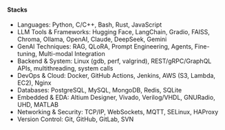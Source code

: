 <!-- <img src="https://user-images.githubusercontent.com/7886233/159105830-45f6da54-4603-4923-a533-9fd90aa35a3e.png" />
-->

#### Stacks

-  Languages: Python, C/C++, Bash, Rust, JavaScript
-  LLM Tools & Frameworks: Hugging Face, LangChain, Gradio, FAISS, Chroma, Ollama, OpenAI, Claude, DeepSeek, Gemini
-  GenAI Techniques: RAG, QLoRA, Prompt Engineering, Agents, Fine-tuning, Multi-modal Integration
-  Backend & System: Linux (gdb, perf, valgrind), REST/gRPC/GraphQL APIs, multithreading, system calls
-  DevOps & Cloud: Docker, GitHub Actions, Jenkins, AWS (S3, Lambda, EC2), Nginx
-  Databases: PostgreSQL, MySQL, MongoDB, Redis, SQLite
-  Embedded & EDA: Altium Designer, Vivado, Verilog/VHDL, GNURadio, UHD, MATLAB
-  Networking & Security: TCP/IP, WebSockets, MQTT, SELinux, HAProxy
-  Version Control: Git, GitHub, GitLab, SVN

<!-- 

  [![Top Langs](https://github-readme-stats.vercel.app/api/top-langs/?username=anselal)](https://github.com/anuraghazra/github-readme-stats)


 
<a href="https://www.javascript.com/" target="_blank"><img src="https://user-images.githubusercontent.com/7886233/162657213-0c44307c-d4df-4220-9d3c-46e00380c451.png" width="60" height="60"/></a>
<a href="https://reactjs.org/" target="_blank"><img src="https://user-images.githubusercontent.com/7886233/162658828-2571ac65-4429-4c02-8c56-72988c50f8c9.png"  width="60" height="60"/></a>
<a href="https://nodejs.dev/learn" target="_blank"><img src="https://user-images.githubusercontent.com/7886233/162661655-a2593f8a-b295-4379-a39c-7ad864f0fd5d.png" height="60"/></a>
<a href="https://expressjs.com/" target="_blank"><img src="https://user-images.githubusercontent.com/7886233/162661362-fd09b820-a471-4a20-826d-82da615a3cd2.png"   width="55" height="55"/></a>
<a href="https://jestjs.io/" target="_blank"><img src="https://user-images.githubusercontent.com/7886233/159105887-865cf05f-b81d-427e-93e6-98946b51d71b.png" height="60"/></a>
<a href="https://www.cypress.io/" target="_blank"><img src="https://user-images.githubusercontent.com/7886233/162652689-50527027-d319-43f4-8934-713c103b6a4d.png" width="60" height="60"/></a>
<a href="https://knexjs.org/" target="_blank"><img src="https://user-images.githubusercontent.com/7886233/159105854-d28004c8-36ea-4ba4-b88e-e40e2d5ea3f3.png" width="60" height="60"/></a>
<a href="https://www.sqlite.org/index.html" target="_blank"><img src="https://user-images.githubusercontent.com/7886233/159105858-1adcba28-57dd-4946-bccf-f0b0ea0aed2c.png"  width="60" height="60"></a>
<a href="https://www.postgresql.org/" target="_blank"><img src="https://user-images.githubusercontent.com/7886233/162654231-c83b81ee-9a52-4386-91ef-8e09e15d9690.png"  width="60" height="60"/></a>
<a href="https://university.mongodb.com/" target="_blank"><img src="https://user-images.githubusercontent.com/7886233/159105868-d5e54363-3aa5-4831-991b-bbba470a7b52.png" height="60"/></a>
<a href="https://happycoding.io/tutorials/p5js/web-dev" target="_blank"><img src="https://user-images.githubusercontent.com/7886233/175383757-561037db-587e-4a13-af1e-2966c585bd76.png" height="60"/></a>
<a href="https://www.gatsbyjs.com/docs" target="_blank"><img src="https://user-images.githubusercontent.com/7886233/159105898-f14f4f87-66e3-4753-8526-ca1980dcc468.png" width="55" height="55"/></a>
<a href="https://graphql.org/learn/" target="_blank"><img src="https://user-images.githubusercontent.com/7886233/159105906-217e0cb4-1190-45ad-985e-ca2af4a9fd9d.png" height="55"/></a>
<a href="https://www.zhihu.com/question/499696887" target="_blank"><img src="https://user-images.githubusercontent.com/7886233/163421125-5c4aaa49-ee67-4a49-b347-52366f82f16a.png" width="60" height="60"/></a>
<a href="https://docs.python.org/3.9/tutorial/index.html" target="_blank"><img src="https://user-images.githubusercontent.com/7886233/162653422-14f1dbea-ef4e-4176-b70f-d560a004aa42.png" width="60" height="60"/></a>
<a href="https://go.dev/doc/tutorial/getting-started" target="_blank"><img src="https://user-images.githubusercontent.com/7886233/164745510-77b197bd-0920-4844-b2af-93db6850351a.png" height="60"/></a>
<a href="https://vino.dev/blog/node-to-rust-day-1-rustup/" target="_blank"><img src="https://user-images.githubusercontent.com/7886233/162636498-33e1329c-70f1-4ba5-a721-c511181cd204.png" height="60"/></a>
<a href="https://solana.com/developers" target="_blank"><img src="https://user-images.githubusercontent.com/7886233/163418021-7e9d5163-7a05-42af-8703-512b175e2491.png" height="60"/></a>
<a href="https://www.tutorialspoint.com/webassembly/index.htm" target="_blank"><img src="https://user-images.githubusercontent.com/7886233/162636813-1e0bc7e2-2e26-4bc3-88bc-f6610794e994.png" height="60"/></a>
<a href="https://www.geeksforgeeks.org/c-plus-plus/" target="_blank"><img src="https://user-images.githubusercontent.com/7886233/163406816-9e208b46-43d5-4f75-aea6-ddf22e995956.jpeg" width="55" height="55"/></a>
<a href="https://www.gnuradio.org" target="_blank"><img src="https://user-images.githubusercontent.com/7886233/162651954-ad60075d-5fb2-4ce4-aec6-1d3c739ebc34.png" width="60" height="60"/></a>
<a href="https://kb.ettus.com/RFNoC_(UHD_3.0)" target="_blank"><img src="https://user-images.githubusercontent.com/7886233/162652344-4e264365-8824-4ab0-9927-49de79bb9030.png" width="60" height="60"/></a>
<a href="https://digilent.com/reference/vivado/getting_started/start" target="_blank"><img src="https://user-images.githubusercontent.com/7886233/163452391-19d5d86e-b348-434c-86c5-a5de9cd6c418.png"  width="55" height="55"/></a>
<a href="https://github.com/rjgeng/Vitis-Tutorials" target="_blank"><img src="https://user-images.githubusercontent.com/7886233/162652951-b3f909b4-a79a-462e-8624-c996abb4edb3.png"  width="50" height="55"/></a>
<a href="https://circuitdigest.com/tutorial/getting-started-with-simulink-in-matlab" target="_blank"><img src="https://user-images.githubusercontent.com/7886233/163455880-359a7ee0-4d41-4dc3-9610-c263030b1237.png" width="55" height="55"/></a>
<a href="https://openairinterface.org/getting-started/" target="_blank"><img src="https://user-images.githubusercontent.com/7886233/163457599-db37635c-85fb-4d8a-81f8-7a71e2c0ce09.png" width="55" height="65"/></a>
<a href="https://www.liaoxuefeng.com/wiki/896043488029600" target="_blank"><img src="https://user-images.githubusercontent.com/7886233/159106028-e01de455-56aa-4e14-abf7-0db538dad915.png" height="60"/></a>

-->

<!-- 

<a href="https://docs.blender.org/api/current/info_quickstart.html" target="_blank"><img src="https://user-images.githubusercontent.com/7886233/167180032-92cda390-b344-490e-a260-8fc175ce21ad.png" height="60"/></a>
<a href="https://www.youtube.com/watch?v=yPWkPOfnGsw" target="_blank"><img src="https://user-images.githubusercontent.com/7886233/167035355-465121f2-e6f9-4452-9661-3e528c5fae7f.png" height="60"/></a>
<a href="https://www.youtube.com/watch?v=yPWkPOfnGsw" target="_blank"><img src="https://gist.github.com/rjgeng/2e4dc7300b4e92ba562cdcb8c2da2dcc?permalink_comment_id=4156825#gistcomment-4156825" height="60"/></a>

[https://www.digitalocean.com/community/tutorials/react-beautiful-uis-ant-design](https://www.digitalocean.com/community/tutorials/react-beautiful-uis-ant-design)


<a href="https://redux.js.org/" target="_blank"><img src="https://user-images.githubusercontent.com/7886233/159108315-34de1842-5281-4381-bbca-935546c9de48.png" width="60" height="60"/></a>
<a href="https://web3js.readthedocs.io/en/v1.2.11/" target="_blank"><img src="https://user-images.githubusercontent.com/7886233/163421125-5c4aaa49-ee67-4a49-b347-52366f82f16a.png" width="60" height="60"/></a>
<a href="https://www.w3schools.com/html/" target="_blank"><img src="https://user-images.githubusercontent.com/7886233/162655765-2ed11b14-6bdb-400b-aefc-cfb324730ba6.png" height="60"/>
<a href="https://www.w3schools.com/css/" target="_blank"><img src="https://user-images.githubusercontent.com/7886233/162655230-154a283a-813d-414d-8095-eaa50887fd03.png" height="60"/>
<a href="https://www.typescriptlang.org/" target="_blank"><img src="https://user-images.githubusercontent.com/7886233/159108792-a12ab940-dc4a-4643-9dc4-736619bd68a3.png" width="55" height="55"/></a>
<a href="https://www.typescriptlang.org/" target="_blank"><img src="https://user-images.githubusercontent.com/7886233/159108792-a12ab940-dc4a-4643-9dc4-736619bd68a3.png" width="55" height="55"/></a>

<a href="https://flask.palletsprojects.com/" target="_blank" rel="noreferrer"> <img src="https://www.vectorlogo.zone/logos/pocoo_flask/pocoo_flask-icon.svg" alt="flask" width="50" height="55"/> </a>
<a href="https://pandas.pydata.org/" target="_blank" rel="noreferrer"> <img src="https://raw.githubusercontent.com/devicons/devicon/2ae2a900d2f041da66e950e4d48052658d850630/icons/pandas/pandas-original.svg" alt="pandas" width="60" height="60"/> </a>
<a href="https://pytorch.org/" target="_blank" rel="noreferrer"> <img src="https://www.vectorlogo.zone/logos/pytorch/pytorch-icon.svg" alt="pytorch" width="60" height="60"/> </a>
<a href="https://scikit-learn.org/" target="_blank" rel="noreferrer"> <img src="https://upload.wikimedia.org/wikipedia/commons/0/05/Scikit_learn_logo_small.svg" alt="scikit_learn" width="60" height="60"/> </a>
<a href="https://seaborn.pydata.org/" target="_blank" rel="noreferrer"> <img src="https://seaborn.pydata.org/_images/logo-mark-lightbg.svg" alt="seaborn" width="60" height="60"/> </a>
<a href="https://www.tensorflow.org" target="_blank" rel="noreferrer"> <img src="https://www.vectorlogo.zone/logos/tensorflow/tensorflow-icon.svg" alt="tensorflow" width="60" height="60"/> </a>
<a href="https://cloud.google.com" target="_blank" rel="noreferrer"> <img src="https://www.vectorlogo.zone/logos/google_cloud/google_cloud-icon.svg" alt="gcp" width="60" height="60"/> </a>
<a href="https://www.nginx.com" target="_blank" rel="noreferrer"> <img src="https://raw.githubusercontent.com/devicons/devicon/master/icons/nginx/nginx-original.svg" alt="nginx" width="60" height="60"/> </a>
<a href="https://beautifuljekyll.com/" target="_blank"><img src="https://user-images.githubusercontent.com/7886233/159178273-15525249-0255-40fd-90d1-3ac6264701f2.png" width="55" height="55"/></a>
<a href="https://kafka.apache.org/" target="_blank" rel="noreferrer"> <img src="https://www.vectorlogo.zone/logos/apache_kafka/apache_kafka-icon.svg" alt="kafka" width="60" height="60"/> </a>
<a href="https://jwt.io/" target="_blank"><img src="https://user-images.githubusercontent.com/7886233/159105892-cd6b08a1-2b63-4f17-9e07-9debe005ac3a.png" height="60"/></a>
<a href="https://www.postman.com/" target="_blank"><img src="https://user-images.githubusercontent.com/7886233/159185250-65b3057e-2296-468f-a01d-f446068752eb.png" width="60" height="60"/></a>
<a href="https://heroku.com" target="_blank" rel="noreferrer"> <img src="https://www.vectorlogo.zone/logos/heroku/heroku-icon.svg" alt="heroku" width="55" height="55"/> </a>
<a href="https://www.linux.org/" target="_blank" rel="noreferrer"> <img src="https://user-images.githubusercontent.com/7886233/159177980-71eb16de-501b-4e5b-a09e-2e0de9082639.png" alt="linux" width="55" height="55"/> </a>
<a href="https://git-scm.com/" target="_blank"><img src="https://user-images.githubusercontent.com/7886233/159106028-e01de455-56aa-4e14-abf7-0db538dad915.png" height="60"/></a>
<a href="https://code.visualstudio.com/brand" target="_blank"><img src="https://user-images.githubusercontent.com/7886233/159105877-f44b6d41-f878-4bb2-beff-d566980bbeb0.png"  width="50" height="50"/></a>
<a href="https://www.docker.com/" target="_blank" rel="noreferrer"> <img src="https://raw.githubusercontent.com/devicons/devicon/master/icons/docker/docker-original-wordmark.svg" alt="docker" width="60" height="60"/></a>

-->
 
